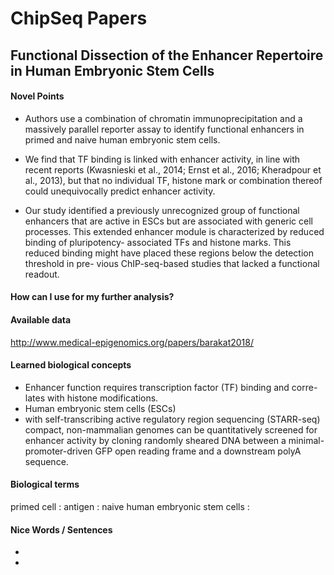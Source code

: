 # ChipSeq Papers

## Functional Dissection of the Enhancer Repertoire in Human Embryonic Stem Cells

#### Novel Points
* Authors use a combination of chromatin immunoprecipitation and a massively parallel reporter assay to identify functional enhancers in primed and naive human embryonic stem cells.

* We find that TF binding is linked with enhancer activity, in line with recent reports (Kwasnieski et al., 2014; Ernst et al., 2016; Kheradpour et al., 2013), but that no individual TF, histone mark or combination thereof could unequivocally predict enhancer activity.

* Our study identified a previously unrecognized group of functional enhancers that are active in ESCs but are associated with generic cell processes. This extended enhancer module is characterized by reduced binding of pluripotency- associated TFs and histone marks. This reduced binding might have placed these regions below the detection threshold in pre- vious ChIP-seq-based studies that lacked a functional readout.
#### How can I use for my further analysis?


#### Available data
http://www.medical-epigenomics.org/papers/barakat2018/


#### Learned biological concepts
* Enhancer function requires transcription factor (TF) binding and corre- lates with histone modifications.
* Human embryonic stem cells (ESCs) 
* with self-transcribing active regulatory region sequencing (STARR-seq) compact, non-mammalian genomes can be quantitatively screened for enhancer activity by cloning randomly sheared DNA between a minimal-promoter-driven GFP open reading frame and a downstream polyA sequence.

#### Biological terms
primed cell : 
antigen : 
naive human embryonic stem cells : 

#### Nice Words / Sentences
* 
* 


